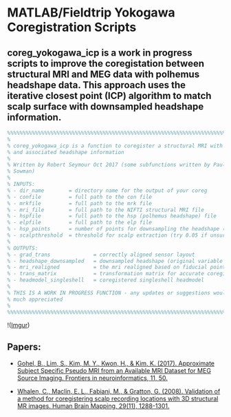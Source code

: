 # MATLAB/Fieldtrip Yokogawa Coregistration Scripts

## coreg_yokogawa_icp is a work in progress scripts to improve the coregistation between structural MRI and MEG data with polhemus headshape data. This approach uses the iterative closest point (ICP) algorithm to match scalp surface with downsampled headshape information.

```matlab
%%%%%%%%%%%%%%%%%%%%%%%%%%%%%%%%%%%%%%%%%%%%%%%%%%%%%%%%%%%%%%%%%%%%%%%%%%%%%%%%%%%
%
% coreg_yokogawa_icp is a function to coregister a structural MRI with MEG data 
% and associated headshape information
%
% Written by Robert Seymour Oct 2017 (some subfunctions written by Paul
% Sowman)
%
% INPUTS:
% - dir_name        = directory name for the output of your coreg
% - confile         = full path to the con file
% - mrkfile         = full path to the mrk file
% - mri_file        = full path to the NIFTI structural MRI file
% - hspfile         = full path to the hsp (polhemus headshape) file
% - elpfile         = full path to the elp file
% - hsp_points      = number of points for downsampling the headshape (try 100-200)
% - scalpthreshold  = threshold for scalp extraction (try 0.05 if unsure)
%
% OUTPUTS:
% - grad_trans              = correctly aligned sensor layout 
% - headshape_downsampled   = downsampled headshape (original variable name I know) 
% - mri_realigned           = the mri realigned based on fiducial points
% - trans_matrix            = transformation matrix for accurate coregistration
% - headmodel_singleshell   = coregistered singleshell headmodel
% 
% THIS IS A WORK IN PROGRESS FUNCTION - any updates or suggestions would be
% much appreciated
%
%%%%%%%%%%%%%%%%%%%%%%%%%%%%%%%%%%%%%%%%%%%%%%%%%%%%%%%%%%%%%%%%%%%%%%%%%%%%%%%%%%%
```

!([Imgur](https://i.imgur.com/UDnlAqA.png))

## Papers:

- [Gohel, B., Lim, S., Kim, M. Y., Kwon, H., & Kim, K. (2017). Approximate Subject Specific Pseudo MRI from an Available MRI Dataset for MEG Source Imaging. Frontiers in neuroinformatics, 11, 50.](https://www.frontiersin.org/articles/10.3389/fninf.2017.00050/full)
 
- [Whalen, C., Maclin, E. L., Fabiani, M., & Gratton, G. (2008). Validation of a method for coregistering scalp recording locations with 3D structural MR images. Human Brain Mapping, 29(11), 1288-1301.](http://onlinelibrary.wiley.com/doi/10.1002/hbm.20465/full)



